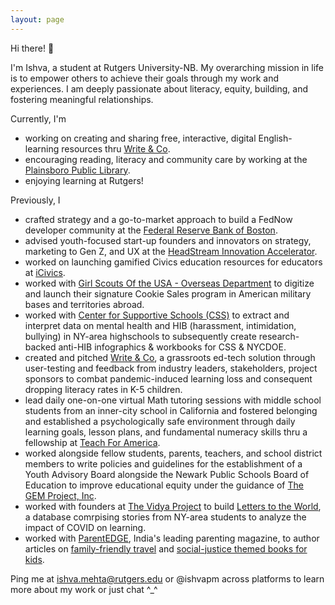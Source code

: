 ```yaml
---
layout: page
---
```

Hi there! 👋

I'm Ishva, a student at Rutgers University-NB. My overarching mission in life is to empower others to achieve their goals through my work and experiences.  I am deeply passionate about literacy, equity, building, and fostering meaningful relationships.

 Currently, I'm

 - working on creating and sharing free, interactive, digital English-learning resources thru [Write & Co](https://writenco.org).
 - encouraging reading, literacy and community care by working at the [Plainsboro Public Library](https://plainsborolibrary.org).
 - enjoying learning at Rutgers!

Previously, I
- crafted strategy and a go-to-market approach to build a FedNow developer community at the [Federal Reserve Bank of Boston](https://www.bostonfed.org/).
- advised youth-focused start-up founders and innovators on strategy, marketing to Gen Z, and UX at the [HeadStream Innovation Accelerator](https://www.headstreaminnovation.com).
- worked on launching gamified Civics education resources for educators at [iCivics](https://icsl.icivics.org).
- worked with [Girl Scouts Of the USA - Overseas Department](https://usagso.org) to digitize and launch their signature Cookie Sales program in American military bases and territories abroad.
- worked with [Center for Supportive Schools (CSS)](https://www.supportiveschools.org/) to extract and interpret data on mental health and HIB (harassment, intimidation, bullying) in NY-area highschools to subsequently create research-backed anti-HIB infographics & workbooks for CSS & NYCDOE.
- created and pitched [Write & Co](https://writenco.org), a grassroots ed-tech solution through user-testing and feedback from industry leaders, stakeholders, project sponsors to combat pandemic-induced learning loss and consequent dropping literacy rates in K-5 children.
- lead daily one-on-one virtual Math tutoring sessions with middle school students from an inner-city school in California and fostered belonging and established a psychologically safe environment through daily learning goals, lesson plans, and fundamental numeracy skills thru a fellowship at [Teach For America](https://teachforamerica.org).
- worked alongside fellow students, parents, teachers, and school district members to write policies and guidelines for the establishment of a Youth Advisory Board alongside the Newark Public Schools Board of Education to improve educational equity under the guidance of [The GEM Project, Inc](https://thegemproject.org/).
- worked with founders at [The Vidya Project](https://thevidyaproject.org) to build [Letters to the World](https://ourletterstotheworld.org), a database comrpising stories from NY-area students to analyze the impact of COVID on learning.
- worked with [ParentEDGE](https://parentedge.in), India's leading parenting magazine, to author articles on [family-friendly travel](https://drive.google.com/file/d/1q9MBoC81W_PK-GqTeZJJgR7cYGEgt7kY/view?usp=sharing) and [social-justice themed books for kids](https://drive.google.com/file/d/0B_iq2VlECFx1LTZkUk1kUDdRVDFCcGR4eHhvRU9HWmNOSWxZ/view?usp=sharing&resourcekey=0--rHuA3XksbdWK-XguuzMrw).


Ping me at [ishva.mehta@rutgers.edu](mailto:ishva.mehta@rutgers.edu) or @ishvapm across platforms to learn more about my work or just chat ^_^


